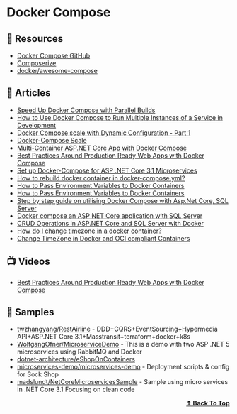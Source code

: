 # Docker Compose

## 📘 Resources
- [Docker Compose GitHub](https://github.com/docker/compose)
- [Composerize](https://www.composerize.com/)
- [docker/awesome-compose](https://github.com/docker/awesome-compose)
## 📕 Articles
- [Speed Up Docker Compose with Parallel Builds](https://ardalis.com/speed-up-docker-compose-with-parallel-builds/)
- [How to Use Docker Compose to Run Multiple Instances of a Service in Development](https://pspdfkit.com/blog/2018/how-to-use-docker-compose-to-run-multiple-instances-of-a-service-in-development/)
- [Docker Compose scale with Dynamic Configuration - Part 1](https://tarunlalwani.com/post/docker-compose-scale-with-dynamic-configuration-part-1/)
- [Docker-Compose Scale](https://linuxhint.com/docker_compose_scale/)
- [Multi-Container ASP.NET Core App with Docker Compose](https://www.yogihosting.com/docker-compose-aspnet-core/)
- [Best Practices Around Production Ready Web Apps with Docker Compose](https://nickjanetakis.com/blog/best-practices-around-production-ready-web-apps-with-docker-compose)
- [Set up Docker-Compose for ASP .NET Core 3.1 Microservices](https://www.programmingwithwolfgang.com/set-up-docker-compose-for-asp-net-core-3-1-microservices)
- [How to rebuild docker container in docker-compose.yml?](https://stackoverflow.com/questions/36884991/how-to-rebuild-docker-container-in-docker-compose-yml)
- [How to Pass Environment Variables to Docker Containers](https://www.cloudsavvyit.com/14081/how-to-pass-environment-variables-to-docker-containers/)
- [How to Pass Environment Variables to Docker Containers](https://www.cloudsavvyit.com/14081/how-to-pass-environment-variables-to-docker-containers/)
- [Step by step guide on utilising Docker Compose with Asp.Net Core, SQL Server](https://dev.to/moe23/step-by-step-guide-on-utilising-docker-compose-with-asp-net-core-sql-server-2e54)
- [Docker compose an ASP NET Core application with SQL Server](https://dotnetthoughts.net/docker-compose-asp-net-core-application/)
- [CRUD Operations in ASP.NET Core and SQL Server with Docker](https://www.yogihosting.com/docker-aspnet-core-sql-server-crud/)
- [How do I change timezone in a docker container?](https://stackoverflow.com/questions/57607381/how-do-i-change-timezone-in-a-docker-container)
- [Change TimeZone in Docker and OCI compliant Containers](https://mohitgoyal.co/2021/03/02/change-timezone-in-docker-and-oci-compliant-containers/)
## 📺 Videos
- [Best Practices Around Production Ready Web Apps with Docker Compose](https://www.youtube.com/watch?v=T--X3v2pwtU)

## 🚀 Samples
- [twzhangyang/RestAirline](https://github.com/twzhangyang/RestAirline) - DDD+CQRS+EventSourcing+Hypermedia API+ASP.NET Core 3.1+Masstransit+terraform+docker+k8s
- [WolfgangOfner/MicroserviceDemo](https://github.com/WolfgangOfner/MicroserviceDemo) - This is a demo with two ASP .NET 5 microservices using RabbitMQ and Docker
- [dotnet-architecture/eShopOnContainers](https://github.com/dotnet-architecture/eShopOnContainers/blob/main/src/docker-compose.yml)
- [microservices-demo/microservices-demo](https://github.com/microservices-demo/microservices-demo/tree/master/deploy/docker-compose) - Deployment scripts & config for Sock Shop
- [madslundt/NetCoreMicroservicesSample](https://github.com/madslundt/NetCoreMicroservicesSample/tree/master/Compose) - Sample using micro services in .NET Core 3.1 Focusing on clean code

<div align="right">
  <b><a href="#contents">↥ Back To Top</a></b>
</div>